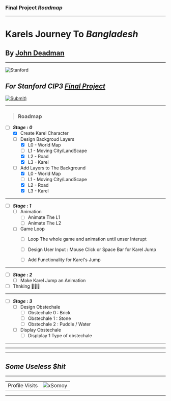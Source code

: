 ### Final Project *Roadmap*

--- 

# Karels Journey To ***Bangladesh***
## By [**John Deadman**](https://github.com/xSomoy)
---
![Stanford](https://basketballexposurecamps.com/wp-content/uploads/stanford_university_logo-1-e1557426099869.png)
## ***For Stanford CIP3 [Final Project](https://codeinplace.stanford.edu/cip3/handout/finalproject)***

[![Submit](https://freepngimg.com/thumb/submit_button/25769-3-submit-button-image-thumb.png))](https://codeinplace.stanford.edu/cip3/projectSubmission)

---

> ### **Roadmap**

- [ ] ***Stage : 0***
  - [x] Create Karel Character
  - [ ] Design Backgroud Layers
    - [x] L0 - World Map 
    - [ ] L1 - Moving City/LandScape
    - [x] L2 - Road
    - [x] L3 - Karel
  - [ ] Add Layers to The Background
    - [x] L0 - World Map 
    - [ ] L1 - Moving City/LandScape
    - [x] L2 - Road
    - [x] L3 - Karel
  
---

- [ ] ***Stage : 1***
  - [ ] Animation
    - [ ] Animate The L1 
    - [ ] Animate The L2
  - [ ] Game Loop
    - [ ] Loop The whole game and animation until unser Interupt
    - [ ] Design User Input :  Mouse Click or Space Bar for Karel Jump   
    - [ ] Add Functionality for Karel's Jump 
  

---


- [ ] ***Stage : 2***
  - [ ] Make Karel Jump an Animation
- [ ] Thnking 🤔🤔🤔

---
- [ ] ***Stage : 3***
  - [ ] Design Obstechale
    - [ ] Obstechale 0 : Brick
    - [ ] Obstechale 1 : Stone
    - [ ] Obstechale 2 : Puddle / Water
  - [ ] Display Obstechale
    - [ ] Displplay 1 Type of obstechale

---
---
---
## ***Some Useless $hit***
---
 <!-- visitor counter -->
<table aligh="center">
  <tr>
    <td>Profile Visits</td>
    <td><img src="https://profile-counter.glitch.me/xsomoy/count.svg" alt="xSomoy" /></td>
  </tr>
</table>

---